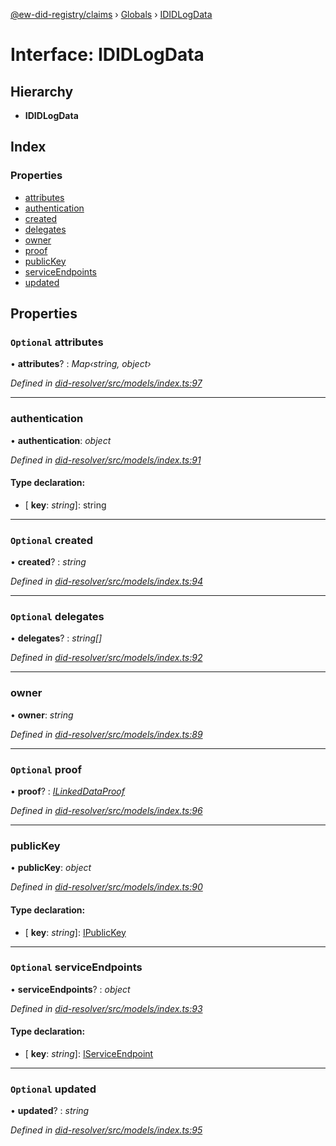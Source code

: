 [@ew-did-registry/claims](../README.md) › [Globals](../globals.md) › [IDIDLogData](ididlogdata.md)

# Interface: IDIDLogData

## Hierarchy

* **IDIDLogData**

## Index

### Properties

* [attributes](ididlogdata.md#optional-attributes)
* [authentication](ididlogdata.md#authentication)
* [created](ididlogdata.md#optional-created)
* [delegates](ididlogdata.md#optional-delegates)
* [owner](ididlogdata.md#owner)
* [proof](ididlogdata.md#optional-proof)
* [publicKey](ididlogdata.md#publickey)
* [serviceEndpoints](ididlogdata.md#optional-serviceendpoints)
* [updated](ididlogdata.md#optional-updated)

## Properties

### `Optional` attributes

• **attributes**? : *Map‹string, object›*

*Defined in [did-resolver/src/models/index.ts:97](https://github.com/energywebfoundation/ew-did-registry/blob/8eb572c/packages/did-resolver/src/models/index.ts#L97)*

___

###  authentication

• **authentication**: *object*

*Defined in [did-resolver/src/models/index.ts:91](https://github.com/energywebfoundation/ew-did-registry/blob/8eb572c/packages/did-resolver/src/models/index.ts#L91)*

#### Type declaration:

* \[ **key**: *string*\]: string

___

### `Optional` created

• **created**? : *string*

*Defined in [did-resolver/src/models/index.ts:94](https://github.com/energywebfoundation/ew-did-registry/blob/8eb572c/packages/did-resolver/src/models/index.ts#L94)*

___

### `Optional` delegates

• **delegates**? : *string[]*

*Defined in [did-resolver/src/models/index.ts:92](https://github.com/energywebfoundation/ew-did-registry/blob/8eb572c/packages/did-resolver/src/models/index.ts#L92)*

___

###  owner

• **owner**: *string*

*Defined in [did-resolver/src/models/index.ts:89](https://github.com/energywebfoundation/ew-did-registry/blob/8eb572c/packages/did-resolver/src/models/index.ts#L89)*

___

### `Optional` proof

• **proof**? : *[ILinkedDataProof](ilinkeddataproof.md)*

*Defined in [did-resolver/src/models/index.ts:96](https://github.com/energywebfoundation/ew-did-registry/blob/8eb572c/packages/did-resolver/src/models/index.ts#L96)*

___

###  publicKey

• **publicKey**: *object*

*Defined in [did-resolver/src/models/index.ts:90](https://github.com/energywebfoundation/ew-did-registry/blob/8eb572c/packages/did-resolver/src/models/index.ts#L90)*

#### Type declaration:

* \[ **key**: *string*\]: [IPublicKey](ipublickey.md)

___

### `Optional` serviceEndpoints

• **serviceEndpoints**? : *object*

*Defined in [did-resolver/src/models/index.ts:93](https://github.com/energywebfoundation/ew-did-registry/blob/8eb572c/packages/did-resolver/src/models/index.ts#L93)*

#### Type declaration:

* \[ **key**: *string*\]: [IServiceEndpoint](iserviceendpoint.md)

___

### `Optional` updated

• **updated**? : *string*

*Defined in [did-resolver/src/models/index.ts:95](https://github.com/energywebfoundation/ew-did-registry/blob/8eb572c/packages/did-resolver/src/models/index.ts#L95)*
